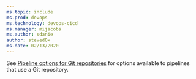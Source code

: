 ```yaml
---
ms.topic: include
ms.prod: devops
ms.technology: devops-cicd
ms.manager: mijacobs
ms.author: sdanie
author: steved0x
ms.date: 02/13/2020
---
```


[//]: # (Options for Git repositories)

See [Pipeline options for Git repositories](../pipeline-options-for-git.md) for options available to pipelines that use a Git repository.
